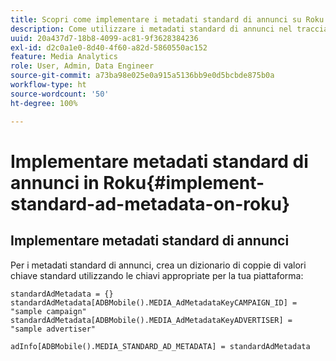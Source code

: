 ```yaml
---
title: Scopri come implementare i metadati standard di annunci su Roku
description: Come utilizzare i metadati standard di annunci nel tracciamento degli annunci su Roku.
uuid: 20a437d7-18b8-4099-ac81-9f3628384236
exl-id: d2c0a1e0-8d40-4f60-a82d-5860550ac152
feature: Media Analytics
role: User, Admin, Data Engineer
source-git-commit: a73ba98e025e0a915a5136bb9e0d5bcbde875b0a
workflow-type: ht
source-wordcount: '50'
ht-degree: 100%

---
```


# Implementare metadati standard di annunci in Roku{#implement-standard-ad-metadata-on-roku}

## Implementare metadati standard di annunci

Per i metadati standard di annunci, crea un dizionario di coppie di valori chiave standard utilizzando le chiavi appropriate per la tua piattaforma:

```
standardAdMetadata = {} 
standardAdMetadata[ADBMobile().MEDIA_AdMetadataKeyCAMPAIGN_ID] = "sample campaign" 
standardAdMetadata[ADBMobile().MEDIA_AdMetadataKeyADVERTISER] = "sample advertiser" 

adInfo[ADBMobile().MEDIA_STANDARD_AD_METADATA] = standardAdMetadata 
```
